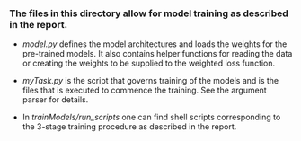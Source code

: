 ### The files in this directory allow for model training as described in the report.

- *model.py* defines the model architectures and loads the weights for the pre-trained models. It also contains helper functions
for reading the data or creating the weights to be supplied to the weighted loss function.

- *myTask.py* is the script that governs training of the models and is the files that is executed to commence the training.
See the argument parser for details.

- In *trainModels/run_scripts* one can find shell scripts corresponding to the 3-stage training procedure as described in the report.
